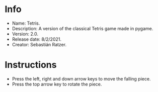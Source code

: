 # Info
- Name: Tetris.
- Description: A version of the classical Tetris game made in pygame.
- Version: 2.0.
- Release date: 8/2/2021.
- Creator: Sebastián Ratzer.

# Instructions
- Press the left, right and down arrow keys to move the falling piece.
- Press the top arrow key to rotate the piece.
